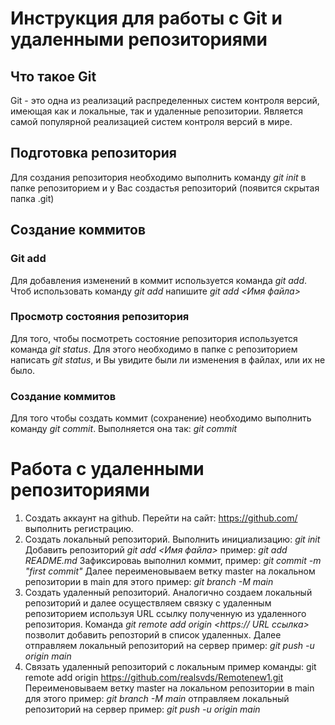 # Инструкция для работы с Git и удаленными репозиториями 

## Что такое Git
Git - это одна из реализаций распределенных систем контроля версий, имеющая как и локальные, так и удаленные репозитории. Является самой популярной реализацией систем контроля версий в мире.

## Подготовка репозитория 
Для создания репозитория необходимо выполнить команду *git init* в папке репозиторием и у Вас создастья репозиторий (появится скрытая папка .git)

## Создание коммитов

### Git add
Для добавления изменений в коммит используется команда *git add*. Чтоб использовать команду *git add* напишите *git add <Имя файла>*

### Просмотр состояния репозитория
Для того, чтобы посмотреть состояние репозитория используется команда *git status*. Для этого необходимо в папке с репозиторием написать *git status*, и Вы  увидите были ли изменения в файлах, или их не было.

### Создание коммитов
Для того чтобы создать коммит (сохранение) необходимо выполнить команду *git commit*. Выполняется она так:  *git commit*

# Работа с удаленными репозиториями
1. Создать аккаунт на github. Перейти на сайт: https://github.com/ выполнить регистрацию.
2. Создать локальный репозиторий. Выполнить инициализацию: *git init* Добавить репозиторий *git add <Имя файла>* пример: *git add README.md* Зафиксироваь выполнил коммит, пример: *git commit -m "first commit"* Далее переименовываем ветку master на локальном репозитории в main для этого пример: *git branch -M main*
3. Создать удаленный репозиторий. Аналогично создаем локальный репозиторий и далее осуществляем связку с удаленным репозиторием используя URL ссылку полученную из удаленного репозитория.
Команда *git remote add origin <https:// URL ссылка>* позволит добавить репозторий в список удаленных.
Далее отправляем локальный репозиторий на сервер пример: *git push -u origin main*
4. Связать удаленный репозиторий с локальным пример команды:
git remote add origin https://github.com/realsvds/Remotenew1.git
Переименовываем ветку master на локальном репозитории в main для этого пример: *git branch -M main*
отправляем локальный репозиторий на сервер пример: *git push -u origin main* 

